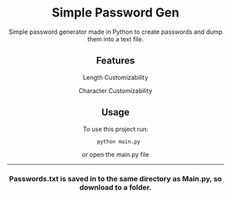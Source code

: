 
<div align="center">

# Simple Password Gen

Simple password generator made in Python to create passwords and dump them into a text file.

## Features

 Length Customizability

 Character Customizability

## Usage

To use this project run:

```bash
  python main.py
```
or open the main.py file

--- 
### Passwords.txt is saved in to the same directory as Main.py, so download to a folder.
